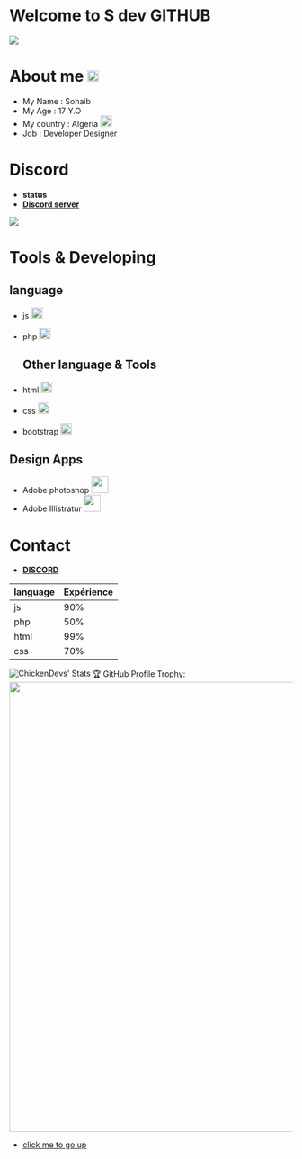 <h1 id='sdev'>Welcome to S dev GITHUB  </h1>
<img src='https://komarev.com/ghpvc/?username=sdev15' >
 <h1 stylesheet=> About me <img src='https://media.discordapp.net/attachments/944525707579637760/956952790121451660/ss.png?width=370&height=413' height='20px' width='20px'></h1>
 
  * My Name : Sohaib
  * My Age : 17 Y.O
  * My country : Algeria <img src='https://media.discordapp.net/attachments/944525707579637760/956953540973174784/algeria.png?width=413&height=413' height='20px' width='20px'>
  * Job : Developer Designer
 <h1>Discord</h1>
 
* **status**
* [**Discord server**](https://discord.gg/fcNkaPgZjS)
<img src='https://discord.c99.nl/widget/theme-5/728160309793259591.png'>
 
 
#  Tools & Developing 
## language
* js <img src='https://media.discordapp.net/attachments/944525707579637760/956950415944089640/613b64fe30e8530004ba3a03.png' height='20px' width='20px'>
* php <img src='https://media.discordapp.net/attachments/944525707579637760/956950414333476884/58481791cef1014c0b5e4994.png?width=783&height=413' height='20px' width='20px'>
    
    ## Other language & Tools
* html <img src='https://media.discordapp.net/attachments/944525707579637760/956950416174747708/5847f5bdcef1014c0b5e489c.png' height='20px' width='20px'>
* css <img src='https://media.discordapp.net/attachments/944525707579637760/956952185487372288/css-3.png?width=413&height=413' height='20px' width='20px'>
* bootstrap <img src='https://media.discordapp.net/attachments/944525707579637760/956950415746924636/icons8-bootstrap-480.png?width=413&height=413' height='20px' width='20px'>
     
## Design Apps
   
* Adobe photoshop <img src='https://media.discordapp.net/attachments/944525707579637760/956950415558189136/icons8-adobe-photoshop-480.png?width=413&height=413' height='30px' width='30px'>
* Adobe Illistratur <img src='https://media.discordapp.net/attachments/944525707579637760/956950415151349770/icons8-adobe-illustrator-480.png?width=413&height=413' height='30px' width='30px'> 
# Contact
* [**DISCORD**](https://discord.gg/fcNkaPgZjS)


| language | Expérience|
|-----|----|
|js|90%|
|php|50%|
|html|99%|
|css|70%|
<img align="left" alt="ChickenDevs' Stats" src="https://github-readme-stats.vercel.app/api?username=sdev15&count_private=true&show_icons=true&theme=radical">

🏆 GitHub Profile Trophy:
<a href="https://github.com/ryo-ma/github-profile-trophy">
  <img width=800 src="https://github-profile-trophy.vercel.app/?username=sdev15&column=8&theme=darkhub&no-frame=true&no-bg=true"/>
</a>

* [click me to go up](#sdev)

